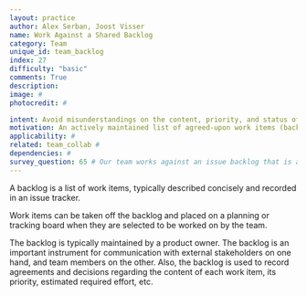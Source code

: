 ```yaml
---
layout: practice
author: Alex Serban, Joost Visser
name: Work Against a Shared Backlog
category: Team
unique_id: team_backlog
index: 27
difficulty: "basic"
comments: True
description:
image: #
photocredit: #

intent: Avoid misunderstandings on the content, priority, and status of tasks. #
motivation: An actively maintained list of agreed-upon work items (backlog) enables coordination of tasks within the team and with external stakeholders. It also helps in planning ahead and performing retrospective evaluations.
applicability: #
related: team_collab #
dependencies: #
survey_question: 65 # Our team works against an issue backlog that is actively maintained in collaboration with our product owner.
---
```


A backlog is a list of work items, typically described concisely and recorded in an issue tracker.

Work items can be taken off the backlog and placed on a planning or tracking board when they are selected to be worked on by the team.

The backlog is typically maintained by a product owner. The backlog is an important instrument for communication with external stakeholders on one hand, and team members on the other. Also, the backlog is used to record agreements and decisions regarding the content of each work item, its priority, estimated required effort, etc.